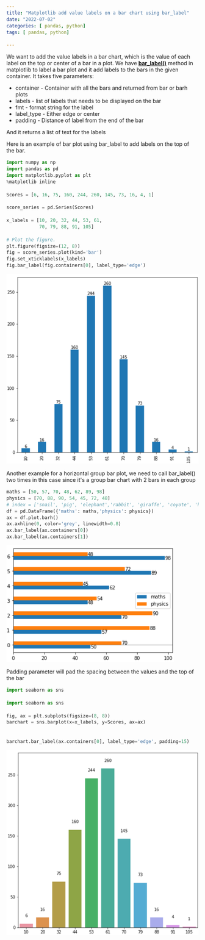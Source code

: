 ```yaml
---
title: "Matplotlib add value labels on a bar chart using bar_label"
date: "2022-07-02"
categories: [ pandas, python]
tags: [ pandas, python]

---
```


We want to add the value labels in a bar chart, which is the value of each label on the top or center of a bar in a plot. We have [**bar_label()**](https://matplotlib.org/stable/api/_as_gen/matplotlib.axes.Axes.bar_label.html#matplotlib.axes.Axes.bar_label) method in matplotlib to label a bar plot and it add labels to the bars in the given container. It takes five parameters:

- container - Container with all the bars and returned from bar or barh plots
- labels - list of labels that needs to be displayed on the bar
- fmt - format string for the label 
- label_type - Either edge or center 
- padding - Distance of label from the end of the bar

And it returns a list of text for the labels

Here is an example of bar plot using bar_label to add labels on the top of the bar. 

```python
import numpy as np
import pandas as pd
import matplotlib.pyplot as plt
%matplotlib inline

Scores = [6, 16, 75, 160, 244, 260, 145, 73, 16, 4, 1]

score_series = pd.Series(Scores)

x_labels = [10, 20, 32, 44, 53, 61, 
            70, 79, 88, 91, 105]

# Plot the figure.
plt.figure(figsize=(12, 8))
fig = score_series.plot(kind='bar')
fig.set_xticklabels(x_labels)
fig.bar_label(fig.containers[0], label_type='edge')
```

![bar_plot_value_label](/images/2022/07/value_label_1.png)

Another example for a horizontal group bar plot, we need to call bar_label() two times in this case since it's a group bar chart with 2 bars in each group

```python
maths = [50, 57, 70, 48, 62, 89, 98]
physics = [70, 88, 90, 54, 45, 72, 48]
# index = ['snail', 'pig', 'elephant','rabbit', 'giraffe', 'coyote', 'horse']
df = pd.DataFrame({'maths': maths,'physics': physics})
ax = df.plot.barh()
ax.axhline(0, color='grey', linewidth=0.8)
ax.bar_label(ax.containers[0])
ax.bar_label(ax.containers[1])
```

![bar_plot_value_label](/images/2022/07/value_label_2.png)

Padding parameter will pad the spacing between the values and the top of the bar

```python
import seaborn as sns

import seaborn as sns

fig, ax = plt.subplots(figsize=(8, 8))
barchart = sns.barplot(x=x_labels, y=Scores, ax=ax)


barchart.bar_label(ax.containers[0], label_type='edge', padding=15)
```

![bar_plot_value_label](/images/2022/07/value_label_3.png)

